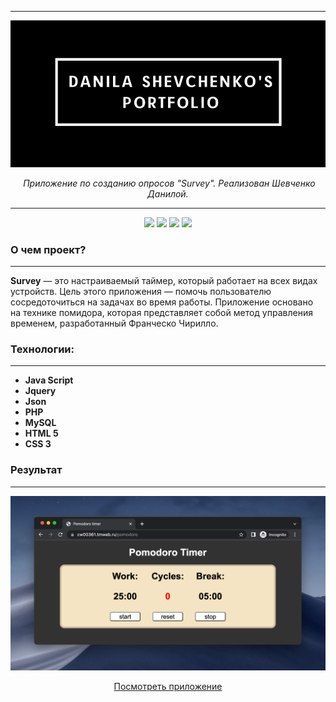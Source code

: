 
---
![](https://github.com/danilashevchenko/pomodoro-timer/blob/main/cover.png?raw=true)
<p align="center">
    <em> Приложение по созданию опросов "Survey". Реализован Шевченко Данилой.</em>
</p>

---

<div align="center">

![](https://img.shields.io/github/watchers/danilashevchenko/pomodoro-timer?style=social)
![](https://img.shields.io/github/directory-file-count/danilashevchenko/pomodoro-timer?color=orange&label=%D0%A4%D0%B0%D0%B9%D0%BB%D1%8B)
![](https://img.shields.io/github/languages/code-size/danilashevchenko/pomodoro-timer?color=white)
![](https://img.shields.io/github/last-commit/danilashevchenko/pomodoro-timer?color=orange)

</div>

### **О чем проект?**

---
**Survey** — это настраиваемый таймер, который работает на всех видах устройств. Цель этого приложения — помочь пользователю сосредоточиться на задачах во время работы. Приложение основано на технике помидора, которая представляет собой метод управления временем, разработанный Франческо Чирилло.


### **Технологии:**
---
+ **Java Script**
+ **Jquery**
+ **Json**
+ **PHP**
+ **MySQL**
+ **HTML 5**
+ **CSS 3**

### **Результат**

---


![](https://github.com/danilashevchenko/pomodoro-timer/blob/main/cover_app.png?raw=true)

<div align="center">
<a href="https://cw00361.tmweb.ru/pomodoro" class="gradient-button">Посмотреть приложение</a>
</div>